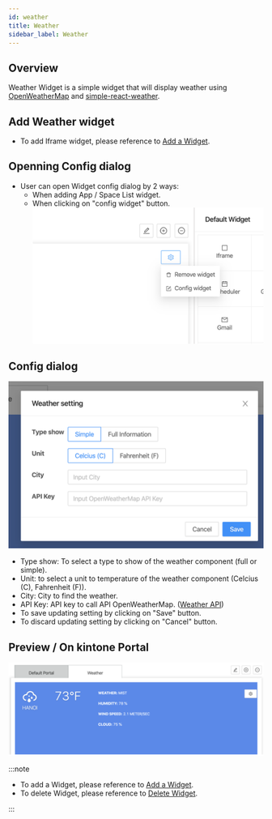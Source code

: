 ```yaml
---
id: weather
title: Weather
sidebar_label: Weather
---
```


## Overview
Weather Widget is a simple widget that will display weather using [OpenWeatherMap](https://openweathermap.org) and [simple-react-weather](https://www.npmjs.com/package/simple-react-weather).

## Add Weather widget
- To add Iframe widget, please reference to [Add a Widget](../addWidget).

## Openning Config dialog
- User can open Widget config dialog by 2 ways:
  - When adding App / Space List widget.
  - When clicking on "config widget" button.
  ![](../../../static/img/docs/widgetManagement/weather/widget-config-button.png)

## Config dialog
![](../../../static/img/docs/widgetManagement/weather/config-dialog.png)
- Type show: To select a type to show of the weather component (full or simple).
- Unit: to select a unit to temperature of the weather component (Celcius (C), Fahrenheit (F)).
- City: City to find the weather.
- API Key: API key to call API OpenWeatherMap. ([Weather API](https://openweathermap.org/api))
- To save updating setting by clicking on "Save" button.
- To discard updating setting by clicking on "Cancel" button.

## Preview / On kintone Portal
![](../../../static/img/docs/widgetManagement/weather/preview.png)

:::note

- To add a Widget, please reference to [Add a Widget](addWidget).
- To delete Widget, please reference to [Delete Widget](deleteWidget).

:::
